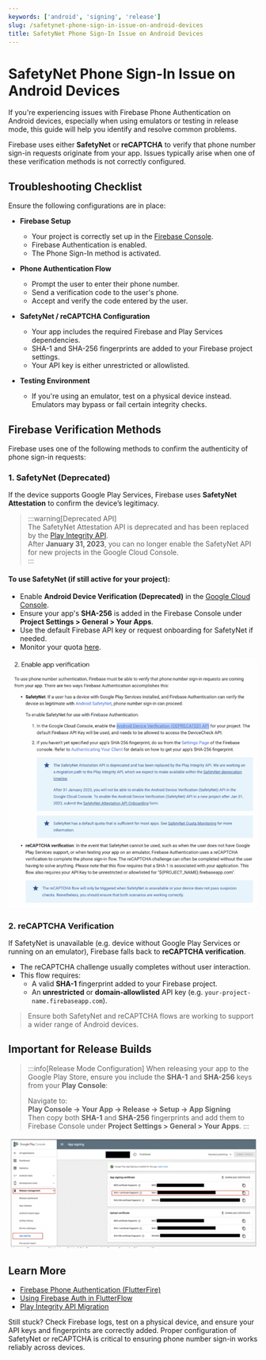 ```yaml
---
keywords: ['android', 'signing', 'release']
slug: /safetynet-phone-sign-in-issue-on-android-devices
title: SafetyNet Phone Sign-In Issue on Android Devices
---
```


# SafetyNet Phone Sign-In Issue on Android Devices

If you're experiencing issues with Firebase Phone Authentication on Android devices, especially when using emulators or testing in release mode, this guide will help you identify and resolve common problems.

Firebase uses either **SafetyNet** or **reCAPTCHA** to verify that phone number sign-in requests originate from your app. Issues typically arise when one of these verification methods is not correctly configured.


## Troubleshooting Checklist

Ensure the following configurations are in place:

- **Firebase Setup**  
  - Your project is correctly set up in the [Firebase Console](https://console.firebase.google.com/).
  - Firebase Authentication is enabled.
  - The Phone Sign-In method is activated.

- **Phone Authentication Flow**  
  - Prompt the user to enter their phone number.
  - Send a verification code to the user's phone.
  - Accept and verify the code entered by the user.

- **SafetyNet / reCAPTCHA Configuration**  
  - Your app includes the required Firebase and Play Services dependencies.
  - SHA-1 and SHA-256 fingerprints are added to your Firebase project settings.
  - Your API key is either unrestricted or allowlisted.

- **Testing Environment**  
  - If you're using an emulator, test on a physical device instead. Emulators may bypass or fail certain integrity checks.


## Firebase Verification Methods

Firebase uses one of the following methods to confirm the authenticity of phone sign-in requests:

### 1. SafetyNet (Deprecated)

If the device supports Google Play Services, Firebase uses **SafetyNet Attestation** to confirm the device’s legitimacy.

> :::warning[Deprecated API]  
> The SafetyNet Attestation API is deprecated and has been replaced by the [Play Integrity API](https://developer.android.com/google/play/integrity).  
> After **January 31, 2023**, you can no longer enable the SafetyNet API for new projects in the Google Cloud Console.  
> :::

#### To use SafetyNet (if still active for your project):
- Enable **Android Device Verification (Deprecated)** in the [Google Cloud Console](https://console.cloud.google.com/).
- Ensure your app's **SHA-256** is added in the Firebase Console under **Project Settings > General > Your Apps**.
- Use the default Firebase API key or request onboarding for SafetyNet if needed.
- Monitor your quota [here](https://developer.android.com/google/play/safetynet/quotas).

![](../assets/20250430121259958091.png)


### 2. reCAPTCHA Verification

If SafetyNet is unavailable (e.g. device without Google Play Services or running on an emulator), Firebase falls back to **reCAPTCHA verification**.

- The reCAPTCHA challenge usually completes without user interaction.
- This flow requires:
  - A valid **SHA-1** fingerprint added to your Firebase project.
  - An **unrestricted** or **domain-allowlisted** API key (e.g. `your-project-name.firebaseapp.com`).

> Ensure both SafetyNet and reCAPTCHA flows are working to support a wider range of Android devices.


## Important for Release Builds

> :::info[Release Mode Configuration]
> When releasing your app to the Google Play Store, ensure you include the **SHA-1** and **SHA-256** keys from your **Play Console**:
> 
> Navigate to:  
> **Play Console → Your App → Release → Setup → App Signing**  
> Then copy both **SHA-1** and **SHA-256** fingerprints and add them to Firebase Console under **Project Settings > General > Your Apps**.
> :::

![](../assets/20250430121300291238.png)


## Learn More

- [Firebase Phone Authentication (FlutterFire)](https://firebase.flutter.dev/docs/auth/phone/)
- [Using Firebase Auth in FlutterFlow](https://docs.flutterflow.io/authentication)
- [Play Integrity API Migration](https://developer.android.com/google/play/integrity)


Still stuck? Check Firebase logs, test on a physical device, and ensure your API keys and fingerprints are correctly added. Proper configuration of SafetyNet or reCAPTCHA is critical to ensuring phone number sign-in works reliably across devices.
